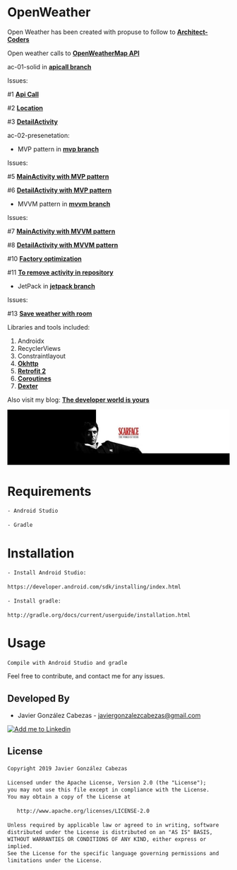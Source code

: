 # OpenWeather
Open Weather has been created with propuse to follow to **[Architect-Coders](https://github.com/antoniolg/architect-coders)**

Open weather calls to **[OpenWeatherMap API](https://openweathermap.org/api)**

ac-01-solid in **[apicall branch](https://github.com/Architect-Coders/OpenWeather/tree/apicall)**

Issues:

#1 **[Api Call](https://github.com/Architect-Coders/OpenWeather/issues/1)**

#2 **[Location](https://github.com/Architect-Coders/OpenWeather/issues/2)**

#3 **[DetailActivity](https://github.com/Architect-Coders/OpenWeather/issues/3)**


ac-02-presenetation:
- MVP pattern in **[mvp branch](https://github.com/Architect-Coders/OpenWeather/tree/mvp)**

Issues:

#5 **[MainActivity with MVP pattern](https://github.com/Architect-Coders/OpenWeather/issues/5)**

#6 **[DetailActivity with MVP pattern](https://github.com/Architect-Coders/OpenWeather/issues/6)**

- MVVM pattern in **[mvvm branch](https://github.com/Architect-Coders/OpenWeather/tree/mvvm)**

Issues:

#7 **[MainActivity with MVVM pattern](https://github.com/Architect-Coders/OpenWeather/issues/7)**

#8 **[DetailActivity with MVVM pattern](https://github.com/Architect-Coders/OpenWeather/issues/8)**

#10 **[Factory optimization](https://github.com/Architect-Coders/OpenWeather/issues/10)**

#11 **[To remove activity in repository](https://github.com/Architect-Coders/OpenWeather/issues/11)**

- JetPack in **[jetpack branch](https://github.com/Architect-Coders/OpenWeather/tree/jetpack)**

Issues:

#13  **[Save weather with room](https://github.com/Architect-Coders/OpenWeather/issues/13)**

Libraries and tools included:

1. Androidx
2. RecyclerViews
3. Constraintlayout
4. **[Okhttp](https://github.com/square/okhttp)**
5. **[Retrofit 2](https://github.com/square/retrofit)**
6. **[Coroutines](https://github.com/Kotlin/kotlinx.coroutines)**
7. **[Dexter](https://github.com/Karumi/Dexter)**

Also visit my blog: **[The developer world is yours](http://thedeveloperworldisyours.com/)**

<a href="http://thedeveloperworldisyours.com/">
  <img alt="The developer world is yours" src="https://github.com/CabezasGonzalezJavier/AddTextViewButton/blob/master/TheDeveloperWordIsYours.png" />
</a>

# Requirements

    - Android Studio

    - Gradle


# Installation

    - Install Android Studio:

    https://developer.android.com/sdk/installing/index.html

    - Install gradle:

    http://gradle.org/docs/current/userguide/installation.html

# Usage
    Compile with Android Studio and gradle


Feel free to contribute, and contact me for any issues.

Developed By
------------
* Javier González Cabezas - <javiergonzalezcabezas@gmail.com>

<a href="https://es.linkedin.com/in/javier-gonz%C3%A1lez-cabezas-8b4b2231">
  <img alt="Add me to Linkedin" src="https://github.com/JorgeCastilloPrz/EasyMVP/blob/master/art/linkedin.png" />
</a>

License
-------

    Copyright 2019 Javier González Cabezas

    Licensed under the Apache License, Version 2.0 (the "License");
    you may not use this file except in compliance with the License.
    You may obtain a copy of the License at

       http://www.apache.org/licenses/LICENSE-2.0

    Unless required by applicable law or agreed to in writing, software
    distributed under the License is distributed on an "AS IS" BASIS,
    WITHOUT WARRANTIES OR CONDITIONS OF ANY KIND, either express or implied.
    See the License for the specific language governing permissions and
    limitations under the License.
